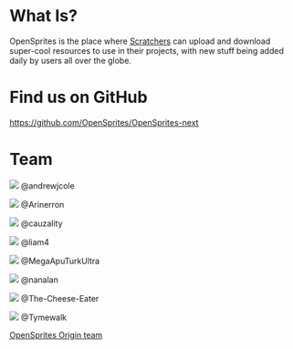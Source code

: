 # What Is? #

OpenSprites is the place where [Scratchers](https://wiki.scratch.mit.edu/wiki/Scratcher) can upload and download super-cool resources to use in their projects, with new stuff being added daily by users all over the globe.

# Find us on GitHub #

https://github.com/OpenSprites/OpenSprites-next

# Team #

![](https://avatars0.githubusercontent.com/u/10202163?v=3&s=32) @andrewjcole

![](https://avatars0.githubusercontent.com/u/3926753?v=3&s=32) @Arinerron

![](https://avatars1.githubusercontent.com/u/11816825?v=3&s=32) @cauzality

![](https://avatars1.githubusercontent.com/u/9948030?v=3&s=32) @liam4

![](https://avatars0.githubusercontent.com/u/8547938?v=3&s=32) @MegaApuTurkUltra

![](https://avatars2.githubusercontent.com/u/9429556?v=3&s=32) @nanalan

![](https://avatars0.githubusercontent.com/u/9347154?v=3&s=32) @The-Cheese-Eater

![](https://avatars2.githubusercontent.com/u/17463099?v=3&s=32) @Tymewalk

[OpenSprites Origin team](https://github.com/OpenSprites/OpenSprites-Origin/graphs/contributors)
